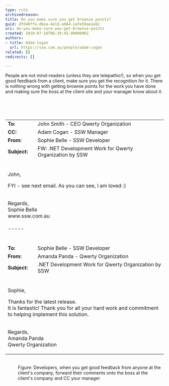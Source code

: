 ```yaml
---
type: rule
archivedreason: 
title: Do you make sure you get brownie points?
guid: dfd40ffe-d6ea-4e1d-a684-1afe59ae1e82
uri: do-you-make-sure-you-get-brownie-points
created: 2010-07-16T06:39:45.0000000Z
authors:
- title: Adam Cogan
  url: https://ssw.com.au/people/adam-cogan
related: []
redirects: []

---
```



People are not mind-readers (unless they are telepathic!), so when you get good feedback from a client, make sure you get the recognition for it. There is nothing wrong with getting brownie points for the work you have done and making sure the boss at the client site and your manager know about it. <br>
<br><excerpt class='endintro'></excerpt><br>
<dl class="goodImage"><dt>​<div class="greyBox"><table width="100%"><tbody><tr><td>
                     <b>To&#58;</b> </td><td>John Smith - CEO Qwerty Organization </td></tr><tr><td>
                     <b>CC&#58;</b> </td><td>Adam Cogan - SSW Manager </td></tr><tr><td>
                     <b>From&#58;</b> </td><td>Sophie Belle - SSW Developer </td></tr><tr><td>
                     <b>Subject&#58;</b> </td><td>FW&#58; .NET Development Work for Qwerty Organization by SSW 
                     <br></td></tr><tr><td colspan="2"><p>
                        <br>John, </p><p>FYI - see next email. As you can see, I am loved &#58;)<br><br> </p><p>Regards, 
                        <br> Sophie Belle 
                        <br>www.ssw.com.au​<br><br>-----​<br><br></p></td></tr><tr><td>
                     <b>To&#58;</b> </td><td>Sophie Belle - SSW Developer </td></tr><tr><td>
                     <b>From&#58;</b> </td><td>Amanda Panda -&#160;Qwerty Organization </td></tr><tr><td>
                     <b>Subject&#58;</b> </td><td>.NET Development Work for Qwerty Organization by SSW </td></tr><tr><td colspan="2"><p>
                        <br>Sophie, </p><p>Thanks for the latest release.<br> It is fantastic! Thank you for all your hard work and commitment to helping implement this solution. 
                        <br>
                        <br></p><p>Regards, 
                        <br> Amanda Panda 
                        <br> Qwerty Organization<br></p></td></tr></tbody></table><br>
      </div></dt><dd>Figure&#58; Developers, when you get good feedback from anyone at the client's company, forward their comments onto the boss at the client's company and CC your manager​​<br><br></dd></dl>


